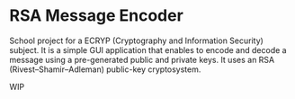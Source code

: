 # RSA Message Encoder
School project for a ECRYP (Cryptography and Information Security) subject. It is a simple GUI application that enables to encode and decode a message using a pre-generated public and private keys. It uses an RSA (Rivest–Shamir–Adleman) public-key cryptosystem.

WIP
